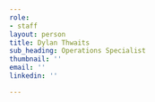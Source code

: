 ```yaml
---
role:
- staff
layout: person
title: Dylan Thwaits
sub_heading: Operations Specialist
thumbnail: ''
email: ''
linkedin: ''

---
```

